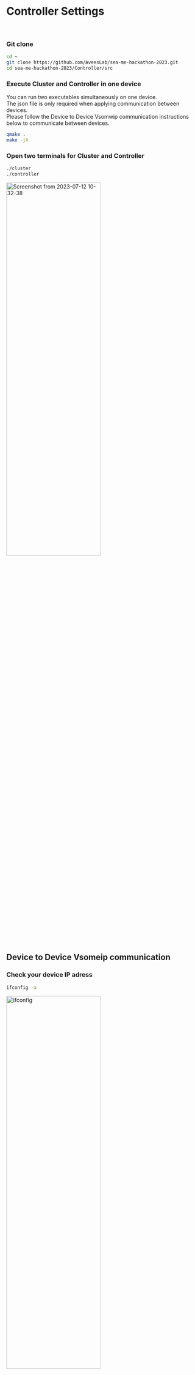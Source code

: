 # Controller Settings
<br>

### Git clone
```bash
cd ~
git clone https://github.com/AveesLab/sea-me-hackathon-2023.git
cd sea-me-hackathon-2023/Controller/src
```

### Execute Cluster and Controller in one device
You can run two executables simultaneously on one device.<br>
The json file is only required when applying communication between devices.<br>
Please follow the Device to Device Vsomwip communication instructions below to communicate between devices.<br>

```bash
qmake .
make -jX
```

### Open two terminals for Cluster and Controller
```bash
./cluster
./controller
```
<img src="https://github.com/AveesLab/sea-me-hackathon-2023/assets/125881959/511af2db-1641-4fba-a999-c82a4caa6c84" width="70%" height="50%" title="px(픽셀) 크기 설정" alt="Screenshot from 2023-07-12 10-32-38"></img><br><br><br>


## Device to Device Vsomeip communication


### Check your device IP adress
```bash
ifconfig -a
```
<img src="https://github.com/AveesLab/sea-me-hackathon-2023/assets/125881959/4f3a10b1-789a-44a2-9de4-06c5c214b0b5" width="70%" height="50%" title="px(픽셀) 크기 설정" alt="ifconfig"></img><br><br>


<br><br>

### set route table
Below image is before add route table<br>
you have to set route table to use vsomeip communication
```bash
route -n // check your route table
```
<img src="https://github.com/AveesLab/sea-me-hackathon-2023/assets/125881959/146701fc-1170-4bf9-a48d-955b5fac4a66" width="70%" height="50%" title="px(픽셀) 크기 설정" alt="Screenshot from 2023-07-10 18-09-36"></img>


Add route table
```bash
sudo route add -nv 224.244.224.24X [your ethernet ID] // example: sudo route add -nv 224.244.224.243 wlo1
route -n
```
<img src="https://github.com/AveesLab/sea-me-hackathon-2023/assets/125881959/b1346758-c9a8-4575-97dd-5102d353b8a8" width="70%" height="50%" title="px(픽셀) 크기 설정" alt="Screenshot from 2023-07-10 18-10-28"></img>

# set vsomeip_client.json
```bash
cd sea-me-hackathon-2023/Controller/json
vim vsomeip_client.json
```
<img src="https://github.com/AveesLab/sea-me-hackathon-2023/assets/125881959/f85c7bb1-18b0-400e-8be7-0dfc4df93961" width="70%" height="50%" title="px(픽셀) 크기 설정" alt="json"></img>

Change the unicast number to your IP address.

Change the multicast number to the multicast number assigned to you.

### execute controller
```bash
cd ~
cd sea-me-hackathon-2023/Controller/src
qmake .
make -jX
chmod +x do_controller.sh // Commands with '.sh' are intended to be executed by applying the json file.
./do_controller.sh
```



### Controller display
<img src="https://github.com/AveesLab/sea-me-hackathon-2023/assets/125881959/31fb5ead-1796-49ba-a4fa-fa7fb004110e" width="70%" height="50%" title="px(픽셀) 크기 설정" alt="displaycontroller"></img>

